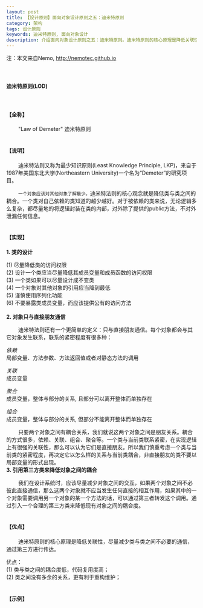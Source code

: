 ```yaml
---
layout: post
title: 【设计原则】面向对象设计原则之五：迪米特原则
category: 架构
tags: 设计原则
keywords: 迪米特原则, 面向对象设计
description: 介绍面向对象设计原则之五：迪米特原则。迪米特原则的核心原理是降低关联性。
---
```

注：本文来自Nemo, http://nemotec.github.io  
&nbsp;  
&nbsp;  


#### **迪米特原则(LOD)**  
&nbsp;  

#### **【全称】**  
&nbsp;&nbsp;&nbsp;&nbsp;&nbsp;&nbsp;&nbsp;&nbsp;"Law of Demeter" 迪米特原则  
&nbsp;  

#### **【说明】**  
&nbsp;&nbsp;&nbsp;&nbsp;&nbsp;&nbsp;&nbsp;&nbsp;迪米特法则又称为最少知识原则(Least Knowledge Principle, LKP)，来自于1987年美国东北大学(Northeastern University)一个名为“Demeter”的研究项目。  

&nbsp;&nbsp;&nbsp;&nbsp;&nbsp;&nbsp;&nbsp;&nbsp;``一个对象应该对其他对象了解最少。``迪米特法则的核心观念就是降低类与类之间的耦合。一个类对自己依赖的类知道的越少越好。对于被依赖的类来说，无论逻辑多么复杂，都尽量地的将逻辑封装在类的内部，对外除了提供的public方法，不对外泄漏任何信息。  
&nbsp;  

#### **【实现】**  

**1. 类的设计**  

(1) 尽量降低类的访问权限  
(2) 设计一个类应当尽量降低其成员变量和成员函数的访问权限  
(3) 一个类如果可以尽量设计成不变类  
(4) 一个对象对其他对象的引用应当降到最低  
(5) 谨慎使用序列化功能  
(6) 不要暴露类成员变量，而应该提供公有的访问方法  
&nbsp;  
**2. 对象只与直接朋友通信**  

&nbsp;&nbsp;&nbsp;&nbsp;&nbsp;&nbsp;&nbsp;&nbsp;迪米特法则还有一个更简单的定义：只与直接朋友通信。每个对象都会与其它对象发生联系，联系的紧密程度有很多种：  

*依赖*  
局部变量、方法参数、方法返回值或者对静态方法的调用  

*关联*  
成员变量  

*聚合*  
成员变量，整体与部分的关系, 且部分可以离开整体而单独存在  

*组合*  
成员变量，整体与部分的关系, 但部分不能离开整体而单独存在  

&nbsp;&nbsp;&nbsp;&nbsp;&nbsp;&nbsp;&nbsp;&nbsp;只要两个对象之间有耦合关系，我们就说这两个对象之间是朋友关系。耦合的方式很多，依赖、关联、组合、聚合等。一个类与当前类联系紧密，在实现逻辑上有很强的关联性，那么可以认为它们是直接朋友。所以我们慎重考虑一个类与当前类的紧密程度，再决定它以怎么样的关系与当前类耦合，非直接朋友的类不要以局部变量的形式出现。
&nbsp;  
**3. 引用第三方类来降低对象之间的耦合**  

&nbsp;&nbsp;&nbsp;&nbsp;&nbsp;&nbsp;&nbsp;&nbsp;我们在设计系统时，应该尽量减少对象之间的交互，如果两个对象之间不必彼此直接通信，那么这两个对象就不应当发生任何直接的相互作用，如果其中的一个对象需要调用另一个对象的某一个方法的话，可以通过第三者转发这个调用。通过引入一个合理的第三方类来降低现有对象之间的耦合度。  
&nbsp;  

#### **【优点】**  

&nbsp;&nbsp;&nbsp;&nbsp;&nbsp;&nbsp;&nbsp;&nbsp;迪米特原则的核心原理是降低关联性，尽量减少类与类之间不必要的通信，通过第三方进行传达。  

优点：  
(1) 类与类之间的耦合度低，代码复用度高；  
(2) 类之间没有多余的关系，更有利于重构维护；  
&nbsp;  

#### **【示例】**  

&nbsp;  
